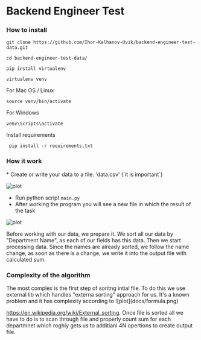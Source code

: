 # Backend Engineer Test

<h3>How to install </h3>

```
git clone https://github.com/Ihor-Kalhanov-Uvik/backend-engineer-test-data.git

cd backend-engineer-test-data/

pip install virtualenv

virtualenv venv
````
For Mac OS / Linux
```
source venv/bin/activate
````

For Windows
```
venv\Scripts\activate
````

Install requirements
```
 pip install -r requirements.txt 
````


<h3>How it work</h3>
* Create or write your data to a file: 'data.csv' (`it is important`)

![plot](docs/main_csv.png)
* Run python script `main.py`
* After working the program you will see a new file in which the result of the task


![plot](docs/result_data_table.png)


<p>Before working with our data, we prepare it. We sort all our data by "Department Name", as each of our fields has this data. Then we start processing data.  
 Since the names are already sorted, we follow the name change, as soon as there is a change, we write it into the output file with calculated sum.</p>



<h3>Complexity of the algorithm</h3>
The most complex is the first step of soritng intial file. To do this we use external lib which handles "externa sorting" approach for us.
 It's a known problem and it has complexity according to 
![plot](docs/formula.png)

 https://en.wikipedia.org/wiki/External_sorting.
 Once file is sorted all we have to do is to scan through file and properly count sum for each departmnet which roghly gets us to additianl  4N opertions to create output file.
